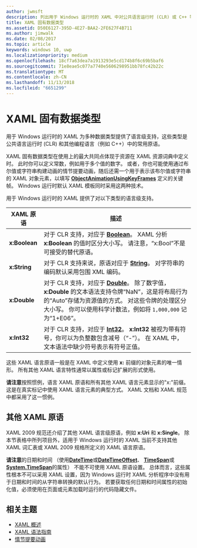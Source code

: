 ```yaml
---
author: jwmsft
description: 列出用于 Windows 运行时的 XAML 中对公共语言运行时 (CLR) 或 C++ 等其他编程语言中某些数据类型的语言级支持。
title: XAML 固有数据类型
ms.assetid: D50E6127-395D-4E27-BAA2-2FE627F4B711
ms.author: jimwalk
ms.date: 02/08/2017
ms.topic: article
keywords: windows 10, uwp
ms.localizationpriority: medium
ms.openlocfilehash: 18cf7a63dea7a1913293e5cd174b8f6c69b5baf6
ms.sourcegitcommit: 71e8eae5c077a7740e5606298951bb78fc42b22c
ms.translationtype: MT
ms.contentlocale: zh-CN
ms.lasthandoff: 11/13/2018
ms.locfileid: "6651299"
---
```

# <a name="xaml-intrinsic-data-types"></a>XAML 固有数据类型


用于 Windows 运行时的 XAML 为多种数据类型提供了语言级支持，这些类型是公共语言运行时 (CLR) 和其他编程语言（例如 C++）中的常用原语。

XAML 固有数据类型在使用上的最大共同点体现于资源在 XAML 资源词典中定义时。 此时你可以定义常数，例如用于多个值的数字。 或者，你也可能使用通过布尔值或字符串构建动画的情节提要动画，随后还需一个用于表示该布尔值或字符串的 XAML 对象元素，以填写 [**ObjectAnimationUsingKeyFrames**](https://msdn.microsoft.com/library/windows/apps/br210320) 定义的关键帧。 Windows 运行时默认 XAML 模板同时采用这两种技术。

用于 Windows 运行时的 XAML 提供了对以下类型的语言级支持。

| XAML 原语 | 描述 |
|-------|-------------|
| **x:Boolean**  | 对于 CLR 支持，对应于 [**Boolean**](https://msdn.microsoft.com/library/windows/apps/xaml/system.boolean.aspx)。 XAML 分析 **x:Boolean** 的值时区分大小写。 请注意，“x:Bool”不是可接受的替代原语。 |
| **x:String**   | 对于 CLR 支持来说，原语对应于 [**String**](https://msdn.microsoft.com/library/windows/apps/xaml/system.string.aspx)。 对字符串的编码默认采用包围 XML 编码。 |
| **x:Double**   | 对于 CLR 支持，对应于 [**Double**](https://msdn.microsoft.com/library/windows/apps/xaml/system.double.aspx)。 除了数字值，**x:Double** 的文本语法支持令牌“NaN”，这是将布局行为的“Auto”存储为资源值的方式。 对这些令牌的处理区分大小写。 你可以使用科学计数法，例如将 `1,000,000` 记为“1+E06”。 |
| **x:Int32**    | 对于 CLR 支持，对应于 [**Int32**](https://msdn.microsoft.com/library/windows/apps/xaml/system.int32.aspx)。 **x:Int32** 被视为带有符号，你可以为负整数包含减号（“-”）。 在 XAML 中，文本语法中缺少符号表示有符号正值。 |

这些 XAML 语言原语一般是在 XAML 中定义使用 **x:** 前缀的对象元素的唯一情形。 所有其他 XAML 语言特性通常以属性或标记扩展的形式使用。

**请注意**按照惯例，语言 XAML 原语和所有其他 XAML 语言元素显示的"x:"前缀。 这是在真实标记中使用 XAML 语言元素的典型方式。 XAML 文档和 XAML 规范中都采用了这一惯例。

## <a name="other-xaml-primitives"></a>其他 XAML 原语

XAML 2009 规范还介绍了其他 XAML 语言级原语，例如 **x:Uri** 和 **x:Single**。 除本节表格中所列项目外，适用于 Windows 运行时的 XAML 当前不支持其他 XAML 词汇表或 XAML 2009 规格所定义的 XAML 语言原语。

**请注意**的日期和时间 （使用[**DateTime**](https://msdn.microsoft.com/library/windows/apps/br206576)或[**DateTimeOffset**](https://msdn.microsoft.com/library/windows/apps/xaml/system.datetimeoffset.aspx)、 [**TimeSpan**](https://msdn.microsoft.com/library/windows/apps/br225996)或[**System.TimeSpan**](https://msdn.microsoft.com/library/windows/apps/xaml/system.timespan.aspx)的属性） 不能不可使用 XAML 原语设置。 总体而言，这些属性根本不可以采用 XAML 设置，因为 Windows 运行时 XAML 分析程序中没有用于日期和时间的从字符串转换的默认行为。 若要获取任何日期和时间属性的初始化值，必须使用在页面或元素加载时运行的代码隐藏文件。

## <a name="related-topics"></a>相关主题

* [XAML 概述](xaml-overview.md)
* [XAML 语法指南](xaml-syntax-guide.md)
* [情节提要动画](https://msdn.microsoft.com/library/windows/apps/mt187354)
 

